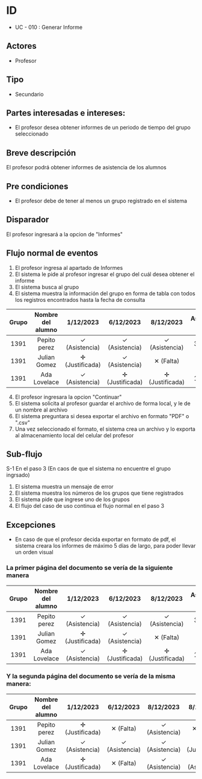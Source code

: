 # ID
 - UC - 010 : Generar Informe
   
## Actores
 * Profesor
   
## Tipo 
 * Secundario

## Partes interesadas e intereses:
- El profesor desea obtener informes de un periodo de tiempo del grupo seleccionado

## Breve descripción
El profesor podrá obtener informes de asistencia de los alumnos

## Pre condiciones
- El profesor debe de tener al menos un grupo registrado en el sistema

## Disparador
El profesor ingresará a la opcion de "Informes"

## Flujo normal de eventos
1. El profesor ingresa al apartado de Informes 
2. El sistema le pide al profesor ingresar el grupo del cuál desea obtener el informe
3. El sistema busca al grupo 
4. El sistema muestra la información del grupo en forma de tabla con todos los registros encontrados hasta la fecha de consulta

| Grupo  | Nombre del alumno  | 1/12/2023 | 6/12/2023 | 8/12/2023 | Asistencias (%) | Faltas (%) | 
|:------: |:-------------------:| :----------:| :----------:| :----------:| :----------:| :----------:|
| 1391   | Pepito perez  | &#10003;  (Asistencia)| &#10003;  (Asistencia)| &#10003;  (Asistencia)|  3 (100%)   |  0 (0%)   | 
| 1391   |  Julian Gomez| &#10011;  (Justificada)| &#10003;  (Asistencia)| &#10005; (Falta)  |1 (50%)      | 1 (50%)      | 
| 1391   | Ada Lovelace         | &#10003;  (Asistencia)  | &#10011;  (Justificada)| &#10011;  (Justificada)| 1 (100%)  | 0 (0%) |

4. El profesor ingresara la opcion "Continuar" 
5. El sistema solicita al profesor guardar el archivo de forma local, y le de un nombre al archivo
6. El sistema preguntara si desea exportar el archivo en formato "PDF" o ".csv"
7. Una vez seleccionado el formato, el sistema crea un archivo y lo exporta al almacenamiento local del celular del profesor

## Sub-flujo 
S-1 En el paso 3 (En caos de que el sistema no encuentre el grupo ingrsado)
 1. El sistema muestra un mensaje de error
 2. El sistema muestra los números de los grupos que tiene registrados
 3. El sistema pide que ingrese uno de los grupos
 4. El flujo del caso de uso continua el flujo normal en el paso 3

 ## Excepciones
 - En caso de que el profesor decida exportar en formato de pdf, el sistema creara los informes de máximo 5 días de largo, para poder llevar un orden visual
 ### La primer página del documento se vería de la siguiente manera
 | Grupo  | Nombre del alumno  | 1/12/2023 | 6/12/2023 | 8/12/2023 | Asistencias (%) | Faltas (%) | 
|:------: |:-------------------:| :----------:| :----------:| :----------:| :----------:| :----------:|
| 1391   | Pepito perez  | &#10003;  (Asistencia)| &#10003;  (Asistencia)| &#10003;  (Asistencia)|  3 (100%)   |  0 (0%)   | 
| 1391   |  Julian Gomez| &#10011;  (Justificada)| &#10003;  (Asistencia)| &#10005; (Falta)  |1 (50%)      | 1 (50%)      | 
| 1391   | Ada Lovelace         | &#10003;  (Asistencia)  | &#10011;  (Justificada)| &#10011;  (Justificada)| 1 (100%)  | 0 (0%) |
 ### Y la segunda página del documento se vería de la misma manera: 
| Grupo  | Nombre del alumno  | 1/12/2023 | 6/12/2023 | 8/12/2023| 8/12/2023 | 8/12/2023| Asistencias (%) | Faltas (%) | 
|:------: |:-------------------:| :----------:| :----------:| :----------:| :----------:| :----------:| :----------:| :----------:|
| 1391   | Pepito perez  | &#10011;  (Justificada)| &#10005; (Falta)| &#10003;  (Asistencia) | &#10005; (Falta)| &#10003;  (Asistencia)|  6 (67%)   |  3 (33%)   | 
| 1391   |  Julian Gomez|  &#10003;  (Asistencia)| &#10003;  (Asistencia)| &#10003;  (Asistencia) | &#10011;  (Justificada) | &#10003;  (Asistencia)  |6 (75%)      | 2 (25%)      | 
| 1391   | Ada Lovelace         | &#10011;  (Justificada)  | &#10005; (Falta)| &#10003;  (Asistencia)| &#10003;  (Asistencia) | &#10005; &#10003;  (Asistencia) |  5 (71%)  | 2 (29%) |